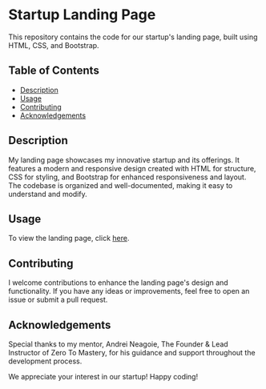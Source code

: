 # Startup Landing Page

This repository contains the code for our startup's landing page, built using HTML, CSS, and Bootstrap. 

## Table of Contents
- [Description](#description)
- [Usage](#usage)
- [Contributing](#contributing)
- [Acknowledgements](#acknowledgements)

## Description
My landing page showcases my innovative startup and its offerings. It features a modern and responsive design created with HTML for structure, CSS for styling, and Bootstrap for enhanced responsiveness and layout. The codebase is organized and well-documented, making it easy to understand and modify.

## Usage
To view the landing page, click [here](https://prom-zzy.github.io/My-startup-landing-page/).

## Contributing
I welcome contributions to enhance the landing page's design and functionality. If you have any ideas or improvements, feel free to open an issue or submit a pull request.

## Acknowledgements
Special thanks to my mentor, Andrei Neagoie, The Founder & Lead Instructor of Zero To Mastery, for his guidance and support throughout the development process.

We appreciate your interest in our startup! Happy coding!
